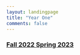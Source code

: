 ```yaml
---
layout: landingpage
title: "Year One"
comments: false
---
```

 <h3 class="title">
     <a class="btn zoombtn" href="{{ site.url }}YearOne/Fall2022">
     Fall 2022
     </a>
     <a class="btn zoombtn" href="{{ site.url }}YearOne/Spring2023">
     Spring 2023
     </a>
 </h3>
